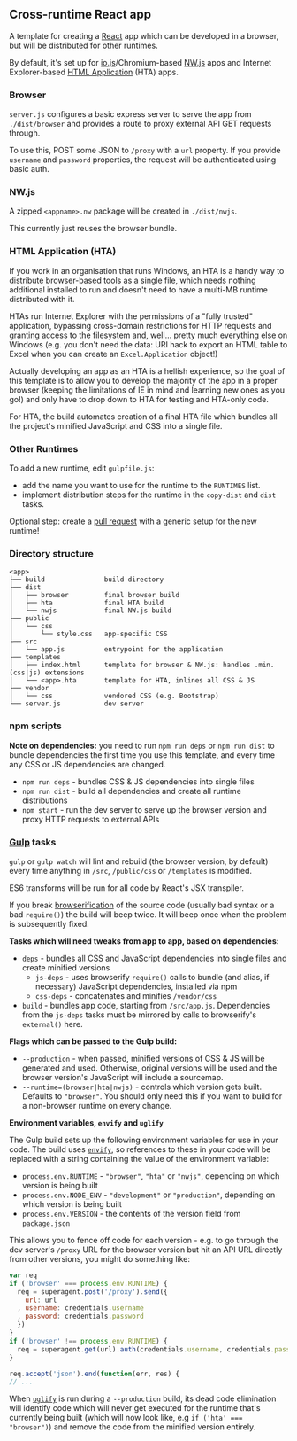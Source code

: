 ## Cross-runtime React app

A template for creating a [React](http://facebook.github.io/react) app which can
be developed in a browser, but will be distributed for other runtimes.

By default, it's set up for [io.js](https://iojs.org)/Chromium-based
[NW.js](https://github.com/nwjs/nw.js) apps and Internet Explorer-based
[HTML Application](http://en.wikipedia.org/wiki/HTML_Application) (HTA) apps.

### Browser

`server.js` configures a basic express server to serve the app from
`./dist/browser` and provides a route to proxy external API GET requests
through.

To use this, POST some JSON to `/proxy` with a `url` property. If you provide
`username` and `password` properties, the request will be authenticated using
basic auth.

### NW.js

A zipped `<appname>.nw` package will be created in `./dist/nwjs`.

This currently just reuses the browser bundle.

### HTML Application (HTA)

If you work in an organisation that runs Windows, an HTA is a handy way to
distribute browser-based tools as a single file, which needs nothing additional
installed to run and doesn't need to have a multi-MB runtime distributed with
it.

HTAs run Internet Explorer with the permissions of a "fully trusted"
application, bypassing cross-domain restrictions for HTTP requests and granting
access to the filesystem and, well... pretty much everything else on Windows
(e.g. you don't need the data: URI hack to export an HTML table to Excel when
you can create an `Excel.Application` object!)

Actually developing an app as an HTA is a hellish experience, so the goal of
this template is to allow you to develop the majority of the app in a proper
browser (keeping the limitations of IE in mind and learning new ones as you go!)
and only have to drop down to HTA for testing and HTA-only code.

For HTA, the build automates creation of a final HTA file which bundles all the
project's minified JavaScript and CSS into a single file.

### Other Runtimes

To add a new runtime, edit `gulpfile.js`:

* add the name you want to use for the runtime to the `RUNTIMES` list.
* implement distribution steps for the runtime in the `copy-dist` and `dist`
  tasks.

Optional step: create a [pull request](https://github.com/insin/templates/pulls)
with a generic setup for the new runtime!

### Directory structure

```
<app>
├── build               build directory
├── dist
│   ├── browser         final browser build
│   ├── hta             final HTA build
│   └── nwjs            final NW.js build
├── public
│   └── css
│       └── style.css   app-specific CSS
├── src
│   └── app.js          entrypoint for the application
├── templates
│   ├── index.html      template for browser & NW.js: handles .min.(css|js) extensions
│   └── <app>.hta       template for HTA, inlines all CSS & JS
├── vendor
│   └── css             vendored CSS (e.g. Bootstrap)
└── server.js           dev server
```

### npm scripts

**Note on dependencies:** you need to run `npm run deps` or `npm run dist` to
bundle dependencies the first time you use this template, and every time any CSS
or JS dependencies are changed.

* `npm run deps` - bundles CSS & JS dependencies into single files
* `npm run dist` - build all dependencies and create all runtime distributions
* `npm start` - run the dev server to serve up the browser version and proxy
  HTTP requests to external APIs

### [Gulp](https://github.com/gulpjs/gulp/) tasks

`gulp` or `gulp watch` will lint and rebuild (the browser version, by default)
every time anything in `/src`, `/public/css` or `/templates` is modified.

ES6 transforms will be run for all code by React's JSX transpiler.

If you break [browserification](https://github.com/substack/node-browserify) of
the source code (usually bad syntax or a bad `require()`) the build will beep
twice. It will beep once when the problem is subsequently fixed.

**Tasks which will need tweaks from app to app, based on dependencies:**

* `deps` - bundles all CSS and JavaScript dependencies into single files and
  create minified versions
   * `js-deps` - uses browserify `require()` calls to bundle (and alias, if
     necessary) JavaScript dependencies, installed via npm
   * `css-deps` - concatenates and minifies `/vendor/css`
* `build` - bundles app code, starting from `/src/app.js`. Dependencies from the
  `js-deps` tasks must be mirrored by calls to browserify's `external()` here.

**Flags which can be passed to the Gulp build:**

* `--production` - when passed, minified versions of CSS & JS will be generated
  and used. Otherwise, original versions will be used and the browser version's
  JavaScript will include a sourcemap.
* `--runtime=(browser|hta|nwjs)` - controls which version gets built. Defaults
  to `"browser"`. You should only need this if you want to build for a
  non-browser runtime on every change.

**Environment variables, `envify` and `uglify`**

The Gulp build sets up the following environment variables for use in your code.
The build uses [`envify`](https://github.com/hughsk/envify), so references to
these in your code will be replaced with a string containing the value of the
environment variable:

* `process.env.RUNTIME` - `"browser"`, `"hta"` or `"nwjs"`, depending on which
  version is being built
* `process.env.NODE_ENV` - `"development"` or `"production"`, depending on which
  version is being built
* `process.env.VERSION` - the contents of the version field from `package.json`

This allows you to fence off code for each version - e.g. to go through the dev
server's `/proxy` URL for the browser version but hit an API URL directly from
other versions, you might do something like:

```javascript
var req
if ('browser' === process.env.RUNTIME) {
  req = superagent.post('/proxy').send({
    url: url
  , username: credentials.username
  , password: credentials.password
  })
}
if ('browser' !== process.env.RUNTIME) {
  req = superagent.get(url).auth(credentials.username, credentials.password)
}

req.accept('json').end(function(err, res) {
// ...
```

When [`uglify`](https://github.com/mishoo/UglifyJS2) is run during a
`--production` build, its dead code elimination will identify code which will
never get executed for the runtime that's currently being built (which will now
look like, e.g `if ('hta' === "browser")`) and remove the code from the
minified version entirely.